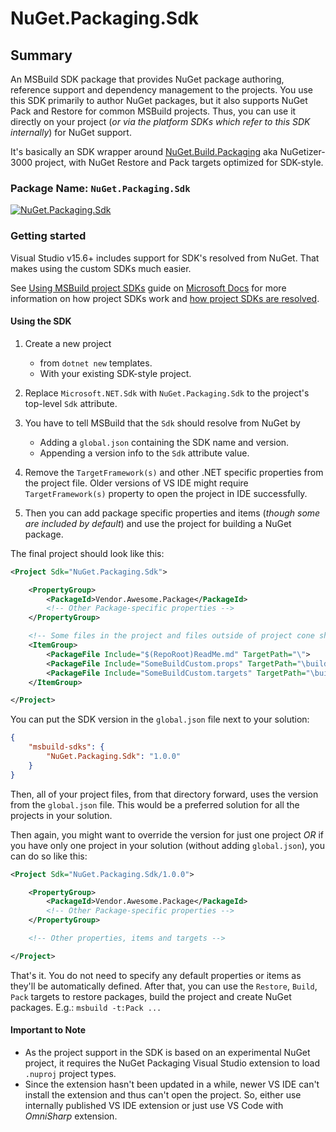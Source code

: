 # NuGet.Packaging.Sdk

## Summary

An MSBuild SDK package that provides NuGet package authoring, reference support and dependency management to the projects.
You use this SDK primarily to author NuGet packages, but it also supports NuGet Pack and Restore for common MSBuild projects.
Thus, you can use it directly on your project (_or via the platform SDKs which refer to this SDK internally_) for NuGet support.

It's basically an SDK wrapper around [NuGet.Build.Packaging](https://github.com/NuGet/NuGet.Build.Packaging) aka NuGetizer-3000 project, with NuGet Restore and Pack targets optimized for SDK-style.

### Package Name: `NuGet.Packaging.Sdk`

[![NuGet.Packaging.Sdk](https://img.shields.io/myget/msbuild-sdks/v/NuGet.Packaging.Sdk.svg)](https://myget.org/feed/msbuild-sdks/package/nuget/NuGet.Packaging.Sdk)

### Getting started

Visual Studio v15.6+ includes support for SDK's resolved from NuGet. That makes using the custom SDKs much easier.

See [Using MSBuild project SDKs][msbuild-sdk-usage] guide on [Microsoft Docs](https://docs.ms) for more information on how project SDKs work and [how project SDKs are resolved][msbuild-sdk-resolver].

[msbuild-sdk-usage]: https://docs.microsoft.com/visualstudio/msbuild/how-to-use-project-sdk
[msbuild-sdk-resolver]: https://docs.microsoft.com/visualstudio/msbuild/how-to-use-project-sdk#how-project-sdks-are-resolved

#### Using the SDK

1. Create a new project
    - from `dotnet new` templates.
    - With your existing SDK-style project.

2. Replace `Microsoft.NET.Sdk` with `NuGet.Packaging.Sdk` to the project's top-level `Sdk` attribute.

3. You have to tell MSBuild that the `Sdk` should resolve from NuGet by
    - Adding a `global.json` containing the SDK name and version.
    - Appending a version info to the `Sdk` attribute value.

4. Remove the `TargetFramework(s)` and other .NET specific properties from the project file. Older versions of VS IDE might require `TargetFramework(s)` property to open the project in IDE successfully.

5. Then you can add package specific properties and items (_though some are included by default_) and use the project for building a NuGet package.

The final project should look like this:

```xml
<Project Sdk="NuGet.Packaging.Sdk">

    <PropertyGroup>
        <PackageId>Vendor.Awesome.Package</PackageId>
        <!-- Other Package-specific properties -->
    </PropertyGroup>

    <!-- Some files in the project and files outside of project cone should be included manually -->
    <ItemGroup>
        <PackageFile Include="$(RepoRoot)ReadMe.md" TargetPath="\">
        <PackageFile Include="SomeBuildCustom.props" TargetPath="\build\$(PackageId).props">
        <PackageFile Include="SomeBuildCustom.targets" TargetPath="\build\$(PackageId).targets">
    </ItemGroup>

</Project>
```

You can put the SDK version in the `global.json` file next to your solution:

```json
{
    "msbuild-sdks": {
        "NuGet.Packaging.Sdk": "1.0.0"
    }
}
```

Then, all of your project files, from that directory forward, uses the version from the `global.json` file.
This would be a preferred solution for all the projects in your solution.

Then again, you might want to override the version for just one project _OR_ if you have only one project in your solution (without adding `global.json`), you can do so like this:

```xml
<Project Sdk="NuGet.Packaging.Sdk/1.0.0">

    <PropertyGroup>
        <PackageId>Vendor.Awesome.Package</PackageId>
        <!-- Other Package-specific properties -->
    </PropertyGroup>

    <!-- Other properties, items and targets -->

</Project>
```

That's it. You do not need to specify any default properties or items as they'll be automatically defined.
After that, you can use the `Restore`, `Build`, `Pack` targets to restore packages, build the project and create NuGet packages. E.g.: `msbuild -t:Pack ...`

#### Important to Note

- As the project support in the SDK is based on an experimental NuGet project, it requires the NuGet Packaging Visual Studio extension to load `.nuproj` project types.
- Since the extension hasn't been updated in a while, newer VS IDE can't install the extension and thus can't open the project. So, either use internally published VS IDE extension or just use VS Code with _OmniSharp_ extension.
